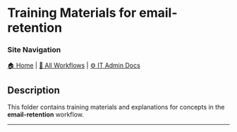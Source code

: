 <!-- description: Documentation about Auto Labeling for Your Organization. -->
# Training Materials for email-retention

### Site Navigation
[🏠 Home](../../../README.md) | [📂 All Workflows](../../users.md) | [⚙ IT Admin Docs](../../../it-admins/README.md)

## Description
This folder contains training materials and explanations for concepts in the **email-retention** workflow.

---